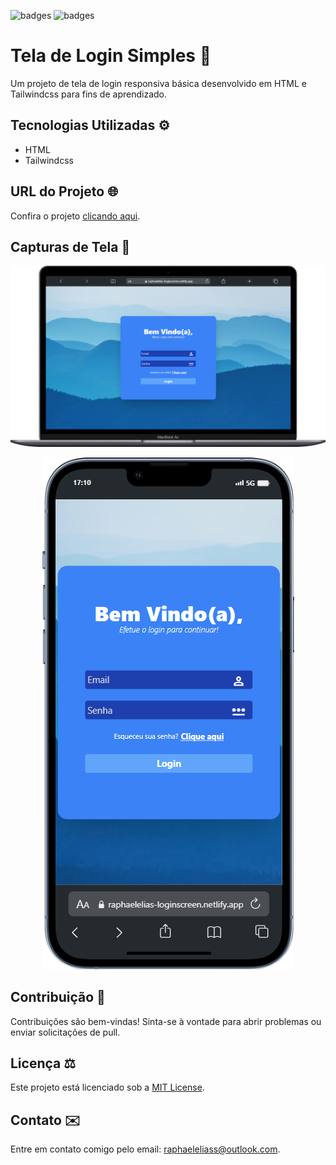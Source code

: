 ![badges](https://img.shields.io/badge/HTML5-E34F26?style=for-the-badge&logo=html5&logoColor=white)
![badges](https://img.shields.io/badge/Tailwind_CSS-38B2AC?style=for-the-badge&logo=tailwind-css&logoColor=white)

# Tela de Login Simples 🎨

Um projeto de tela de login responsiva básica desenvolvido em HTML e Tailwindcss para fins de aprendizado.


## Tecnologias Utilizadas ⚙️

- HTML
- Tailwindcss


## URL do Projeto 🌐

Confira o projeto <a href="https://raphaeleliass.github.io/LoginScreen/" target="_blank">clicando aqui</a>.

## Capturas de Tela 📸


<p align="center">
  <img src="assets/screenshots/screenshot-desktop.png" alt="Screenshot do projeto tela de login no desktop">
</p>
<p align="center">
  <img src="assets/screenshots/screenshot-mobile.png" alt="Screenshot do projeto tela de login no mobile">
</p>


## Contribuição 🤝

Contribuições são bem-vindas! Sinta-se à vontade para abrir problemas ou enviar solicitações de pull.

## Licença ⚖️

Este projeto está licenciado sob a [MIT License](LICENSE).

## Contato ✉️

Entre em contato comigo pelo email: raphaeleliass@outlook.com.
